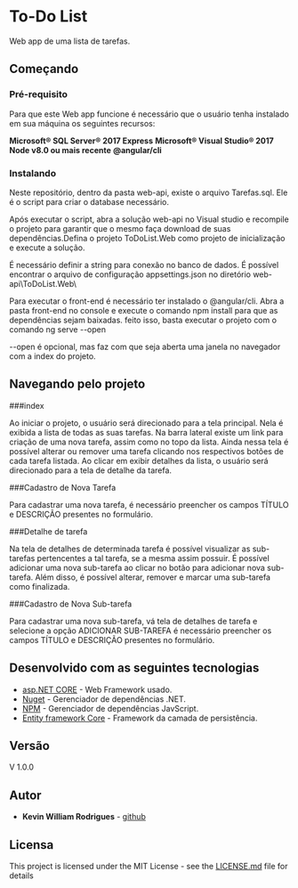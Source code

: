 # To-Do List 

Web app de uma lista de tarefas.

## Começando



### Pré-requisito


Para que este Web app funcione é necessário que o usuário tenha instalado em sua máquina
os seguintes recursos: 

**Microsoft® SQL Server® 2017 Express**
**Microsoft® Visual Studio® 2017**
**Node v8.0 ou mais recente**
**@angular/cli**


### Instalando

Neste repositório, dentro da pasta web-api, existe o arquivo Tarefas.sql. Ele é o script para criar o database necessário. 

Após executar o script, abra a solução web-api no Visual studio e recompile o projeto para garantir que o mesmo
faça download de suas dependências.Defina o projeto ToDoList.Web como projeto de inicialização e execute a solução.

É necessário definir a string para conexão no banco de dados. É possível encontrar o arquivo de configuração appsettings.json no 
diretório web-api\ToDoList.Web\ 

Para executar o front-end é necessário ter instalado o @angular/cli. Abra a pasta front-end no console e execute o comando npm install para que as dependências sejam baixadas. feito isso, basta executar o projeto com o comando ng serve --open

--open é opcional, mas faz com que seja aberta uma janela no navegador com a index do projeto. 


## Navegando pelo projeto

###index

Ao iniciar o projeto, o usuário será direcionado para a tela principal. Nela é exibida a lista
de todas as suas tarefas. 
Na barra lateral existe um link para criação de uma nova tarefa, assim como no topo da lista. 
Ainda nessa tela é possível alterar ou remover uma tarefa clicando nos respectivos botões de 
cada tarefa listada.
Ao clicar em exibir detalhes da lista, o usuário será direcionado para a tela de detalhe da tarefa.

###Cadastro de Nova Tarefa

Para cadastrar uma nova tarefa, é necessário preencher os campos TÍTULO e DESCRIÇÃO presentes 
no formulário.

###Detalhe de tarefa

Na tela de detalhes de determinada tarefa é possível visualizar as sub-tarefas pertencentes a 
tal tarefa, se a mesma assim possuir. 
É possível adicionar uma nova sub-tarefa ao clicar no botão para adicionar nova sub-tarefa.
Além disso, é possível alterar, remover e marcar uma sub-tarefa como finalizada. 

###Cadastro de Nova Sub-tarefa

Para cadastrar uma nova sub-tarefa, vá tela de detalhes de tarefa e selecione a opção ADICIONAR SUB-TAREFA  é necessário preencher os campos TÍTULO e DESCRIÇÃO presentes 
no formulário. 


## Desenvolvido com as seguintes tecnologias

* [asp.NET CORE](https://docs.microsoft.com/en-us/aspnet/core/index?view=aspnetcore-2.1) - Web Framework usado.
* [Nuget](https://docs.microsoft.com/en-us/nuget/) - Gerenciador de dependências .NET.
* [NPM](https://docs.npmjs.com/) - Gerenciador de dependências JavScript.
* [Entity framework Core](https://docs.microsoft.com/pt-br/ef/core/) - Framework da camada de persistência.


## Versão
V 1.0.0

## Autor

* **Kevin William Rodrigues** - [github](https://github.com/kevin-william)


## Licensa

This project is licensed under the MIT License - see the [LICENSE.md](LICENSE.md) file for details

